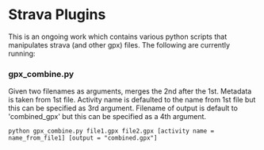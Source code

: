 # Strava Plugins

This is an ongoing work which contains various python scripts that manipulates
strava (and other gpx) files. The following are currently running:

### gpx_combine.py

Given two filenames as arguments, merges the 2nd after the 1st.
Metadata is taken from 1st file. Activity name is defaulted to the name
from 1st file but this can be specified as 3rd argument. Filename of output is 
default to 'combined_gpx' but this can be specified as a 4th argument.

```python gpx_combine.py file1.gpx file2.gpx [activity name = name_from_file1] [output = "combined.gpx"]```
